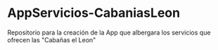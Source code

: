 # AppServicios-CabaniasLeon
 Repositorio para la creación de la App que albergara los servicios que ofrecen las "Cabañas el Leon"
